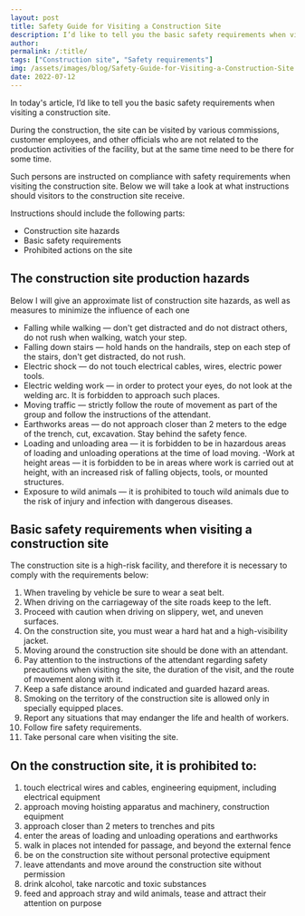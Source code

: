 ```yaml
---
layout: post
title: Safety Guide for Visiting a Construction Site
description: I’d like to tell you the basic safety requirements when visiting a construction site.
author:
permalink: /:title/
tags: ["Construction site", "Safety requirements"]
img: /assets/images/blog/Safety-Guide-for-Visiting-a-Construction-Site.png
date: 2022-07-12
---
```



In today's article, I’d like to tell you the basic safety requirements when visiting a construction site.

During the construction, the site can be visited by various commissions, customer employees, and other officials who are not related to the production activities of the facility, but at the same time need to be there for some time.

Such persons are instructed on compliance with safety requirements when visiting the construction site. Below we will take a look at what instructions should visitors to the construction site receive.

Instructions should include the following parts:

- Construction site hazards
- Basic safety requirements
- Prohibited actions on the site

## The construction site production hazards

Below I will give an approximate list of construction site hazards, as well as measures to minimize the influence of each one

- Falling while walking — don't get distracted and do not distract others, do not rush when walking, watch your step.
- Falling down stairs — hold hands on the handrails, step on each step of the stairs, don't get distracted, do not rush.
- Electric shock — do not touch electrical cables, wires, electric power tools.
- Electric welding work — in order to protect your eyes, do not look at the welding arc. It is forbidden to approach such places.
- Moving traffic — strictly follow the route of movement as part of the group and follow the instructions of the attendant.
- Earthworks areas — do not approach closer than 2 meters to the edge of the trench, cut, excavation. Stay behind the safety fence.
- Loading and unloading area — it is forbidden to be in hazardous areas of loading and unloading operations at the time of load moving.
-Work at height areas — it is forbidden to be in areas where work is carried out at height, with an increased risk of falling objects, tools, or mounted structures.
- Exposure to wild animals — it is prohibited to touch wild animals due to the risk of injury and infection with dangerous diseases.

## Basic safety requirements when visiting a construction site

The construction site is a high-risk facility, and therefore it is necessary to comply with the requirements below:

1. When traveling by vehicle be sure to wear a seat belt.
2. When driving on the carriageway of the site roads keep to the left.
3. Proceed with caution when driving on slippery, wet, and uneven surfaces.
4. On the construction site, you must wear a hard hat and a high-visibility jacket.
5. Moving around the construction site should be done with an attendant.
6. Pay attention to the instructions of the attendant regarding safety precautions when visiting the site, the duration of the visit, and the route of movement along with it.
7. Keep a safe distance around indicated and guarded hazard areas.
8. Smoking on the territory of the construction site is allowed only in specially equipped places.
9. Report any situations that may endanger the life and health of workers.
10. Follow fire safety requirements.
11. Take personal care when visiting the site.

## On the construction site, it is prohibited to:

1. touch electrical wires and cables, engineering equipment, including electrical equipment
2. approach moving hoisting apparatus and machinery, construction equipment
3. approach closer than 2 meters to trenches and pits
4. enter the areas of loading and unloading operations and earthworks
5. walk in places not intended for passage, and beyond the external fence
6. be on the construction site without personal protective equipment
7. leave attendants and move around the construction site without permission
8. drink alcohol, take narcotic and toxic substances
9. feed and approach stray and wild animals, tease and attract their attention on purpose